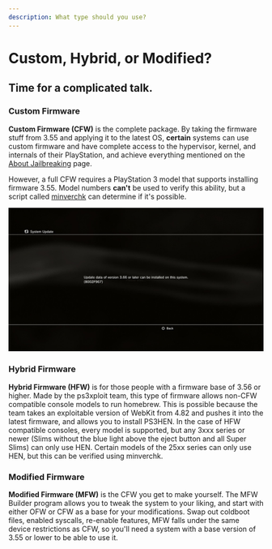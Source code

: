 ```yaml
---
description: What type should you use?
---
```


# Custom, Hybrid, or Modified?

## Time for a complicated talk.

### Custom Firmware

**Custom Firmware \(CFW\)** is the complete package. By taking the firmware stuff from 3.55 and applying it to the latest OS, **certain** systems can use custom firmware and have complete access to the hypervisor, kernel, and internals of their PlayStation, and achieve everything mentioned on the [About Jailbreaking](../welcome-to-wiki/about-jailbreaking.md) page.

However, a full CFW requires a PlayStation 3 model that supports installing firmware 3.55. Model numbers **can't** be used to verify this ability, but a script called [minverchk](minverchk.md) can determine if it's possible.

![A look at minverchk](../.gitbook/assets/minverchk-demo%20%281%29.jpg)

### Hybrid Firmware

**Hybrid Firmware \(HFW\)** is for those people with a firmware base of 3.56 or higher. Made by the ps3xploit team, this type of firmware allows non-CFW compatible console models to run homebrew. This is possible because the team takes an exploitable version of WebKit from 4.82 and pushes it into the latest firmware, and allows you to install PS3HEN. In the case of HFW compatible consoles, every model is supported, but any 3xxx series or newer \(Slims without the blue light above the eject button and all Super Slims\) can only use HEN. Certain models of the 25xx series can only use HEN, but this can be verified using minverchk.

### Modified Firmware

**Modified Firmware \(MFW\)** is the CFW you get to make yourself. The MFW Builder program allows you to tweak the system to your liking, and start with either OFW or CFW as a base for your modifications. Swap out coldboot files, enabled syscalls, re-enable features, MFW falls under the same device restrictions as CFW, so you'll need a system with a base version of 3.55 or lower to be able to use it.

